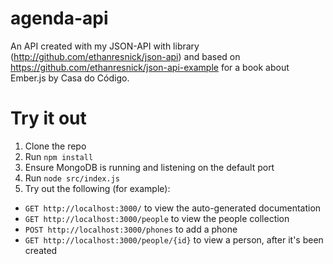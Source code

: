 # agenda-api
An API created with my JSON-API with library (http://github.com/ethanresnick/json-api) and based on https://github.com/ethanresnick/json-api-example for a book about Ember.js by Casa do Código.

# Try it out

1. Clone the repo
2. Run `npm install`
3. Ensure MongoDB is running and listening on the default port
4. Run `node src/index.js`
5. Try out the following (for example):
  - `GET http://localhost:3000/` to view the auto-generated documentation
  - `GET http://localhost:3000/people` to view the people collection
  - `POST http://localhost:3000/phones` to add a phone
  - `GET http://localhost:3000/people/{id}` to view a person, after it's been created
